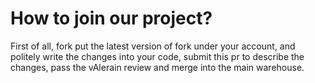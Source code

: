 # How to join our project?
First of all, fork put the latest version of fork under your account, and politely write the changes into your code, submit this pr to describe the changes, pass the vAlerain review and merge into the main warehouse.
